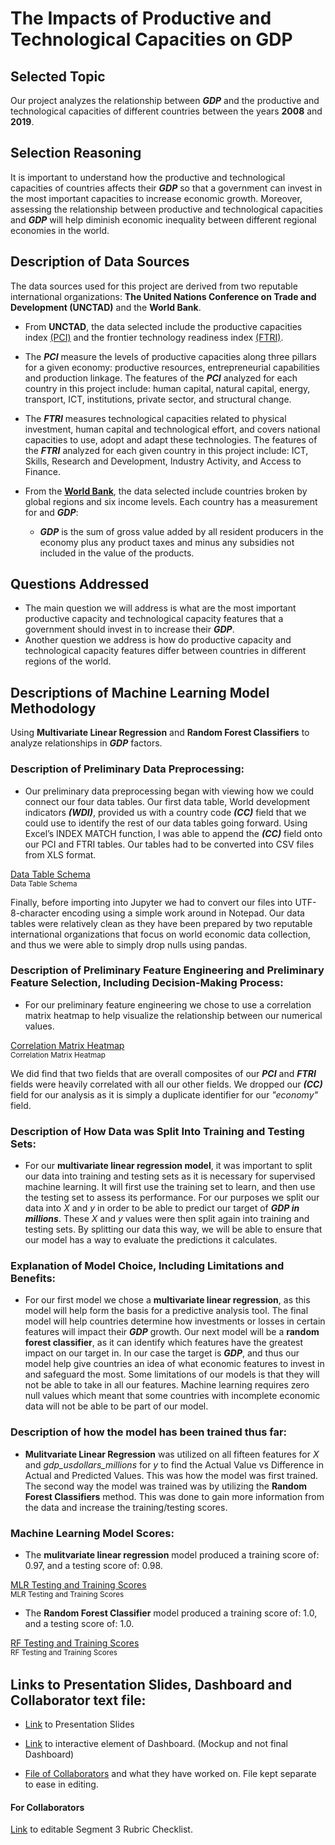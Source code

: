 # The Impacts of Productive and Technological Capacities on GDP

## Selected Topic

Our project analyzes the relationship between ***GDP*** and the productive and technological capacities of different countries between the years **2008** and **2019**.


## Selection Reasoning

It is important to understand how the productive and technological capacities of countries affects their ***GDP*** so that a government can invest in the most important capacities to increase economic growth. Moreover, assessing the relationship between productive and technological capacities and ***GDP*** will help diminish economic inequality between different regional economies in the world.

## Description of Data Sources

The data sources used for this project are derived from two reputable international organizations:
**The United Nations Conference on Trade and Development (UNCTAD)** and the **World Bank**.


- From **UNCTAD**, the data selected include the productive capacities index [(PCI)](/Data/Clean_Data/Productive_capacities_index,annual.csv) and the frontier technology readiness index [(FTRI)](/Data/Clean_Data/Frontier_technology_readiness_index,annual.csv).

- The ***PCI*** measure the levels of productive capacities along three pillars for a given economy: productive resources, entrepreneurial capabilities and production linkage. The features of the ***PCI*** analyzed for each country in this project include: human capital, natural capital, energy, transport, ICT, institutions, private sector, and structural change.

- The ***FTRI*** measures technological capacities related to physical investment, human capital and technological effort, and covers national capacities to use, adopt and adapt these technologies. The features of the ***FTRI*** analyzed for each given country in this project include: ICT, Skills, Research and Development, Industry Activity, and Access to Finance.

- From the **[World Bank](https://data.worldbank.org/indicator/NY.GDP.PCAP.CD?end=2021&name_desc=true&start=2021)**, the data selected include countries broken by global regions and six income levels. Each country has a measurement for and ***GDP***: <br>
    - ***GDP*** is the sum of gross value added by all resident producers in the economy plus any product taxes and minus any subsidies not included in the value of the products.


## Questions Addressed

- The main question we will address is what are the most important productive capacity and technological capacity features that a government should invest in to increase their ***GDP***.<br>
- Another question we address is how do productive capacity and technological capacity features differ between countries in different regions of the world.


## Descriptions of Machine Learning Model Methodology

Using **Multivariate Linear Regression** and **Random Forest Classifiers** to analyze relationships in ***GDP*** factors.

### Description of Preliminary Data Preprocessing:

  * Our preliminary data preprocessing began with viewing how we could connect our four data tables. Our first data table, World development indicators ***(WDI)***, provided us with a country code ***(CC)*** field that we could use to identify the rest of our data tables going forward. Using Excel’s INDEX MATCH function, I was able to append the ***(CC)*** field onto our PCI and FTRI tables. Our tables had to be converted into CSV files from XLS format.<br>

  [Data Table Schema](Resources/Images/Database_Schema.png)
  <br><sub>Data Table Schema</sub><br>

  Finally, before importing into Jupyter we had to convert our files into UTF-8-character encoding using a simple work around in Notepad. Our data tables were relatively clean as they have been prepared by two reputable international organizations that focus on world economic data collection, and thus we were able to simply drop nulls using pandas.


### Description of Preliminary Feature Engineering and Preliminary Feature Selection, Including Decision-Making Process:

  * For our preliminary feature engineering we chose to use a correlation matrix heatmap to help visualize the relationship between our numerical values.<br>

  [Correlation Matrix Heatmap](Resources/Images/Correlation_Matrix.png)
  <br><sub>Correlation Matrix Heatmap</sub><br>

  We did find that two fields that are overall composites of our ***PCI*** and ***FTRI*** fields were heavily correlated with all our other fields. We dropped our ***(CC)*** field for our analysis as it is simply a duplicate identifier for our *"economy"* field.
 

### Description of How Data was Split Into Training and Testing Sets:

  * For our **multivariate linear regression model**, it was important to split our data into training and testing sets as it is necessary for supervised machine learning. It will first use the training set to learn, and then use the testing set to assess its performance. For our purposes we split our data into *X* and *y* in order to be able to predict our target of ***GDP in millions***. These *X* and *y* values were then split again into training and testing sets. By splitting our data this way, we will be able to ensure that our model has a way to evaluate the predictions it calculates.


### Explanation of Model Choice, Including Limitations and Benefits:

  * For our first model we chose a **multivariate linear regression**, as this model will help form the basis for a predictive analysis tool. The final model will help countries determine how investments or losses in certain features will impact their ***GDP*** growth. Our next model will be a **random forest classifier**, as it can identify which features have the greatest impact on our target in. In our case the target is ***GDP***, and thus our model help give countries an idea of what economic features to invest in and safeguard the most. Some limitations of our models is that they will not be able to take in all our features. Machine learning requires zero null values which meant that some countries with incomplete economic data will not be able to be part of our model.


### Description of how the model has been trained thus far:

  * **Mulitvariate Linear Regression** was utilized on all fifteen features for *X* and *gdp_usdollars_millions* for *y* to find the Actual Value vs Difference in Actual and Predicted Values. This was how the model was first trained. The second way the model was trained was by utilizing the **Random Forest Classifiers** method. This was done to gain more information from the data and increase the training/testing scores.


### Machine Learning Model Scores:

  * The **mulitvariate linear regression** model produced a training score of: 0.97, and a testing score of: 0.98.

  [MLR Testing and Training Scores](Resources/Images/MLR-Model1_TestTraining_Scores.png)
  <br><sub>MLR Testing and Training Scores</sub><br>

  * The **Random Forest Classifier** model produced a training score of: 1.0, and a testing score of: 1.0.

  [RF Testing and Training Scores](Resources/Images/Random_Forest_TrainingTesting_Scores.png)
  <br><sub>RF Testing and Training Scores<sub><br>


## Links to Presentation Slides, Dashboard and Collaborator text file:

 - [Link](https://docs.google.com/presentation/d/1Jcp-525SAy1fqANWJpyrW5gBkoJuHJ20XVnxLsWbyDU/edit?usp=sharing) to Presentation Slides

 - [Link](https://public.tableau.com/views/CountriesGDPinrelationtoProductivityandTechnicalCapac[…]e=en-US&publish=yes&:display_count=n&:origin=viz_share_link) to interactive element of Dashboard. (Mockup and not final Dashboard)

 - [File of Collaborators](Resources/Collaborators.txt) and what they have worked on. File kept separate to ease in editing.


#### For Collaborators

[Link](https://docs.google.com/document/d/1Vm8NXSvze7SAoavksqqIHmA6JsNCXIDlXo6HZoT_XlA/edit?usp=sharing) to editable Segment 3 Rubric Checklist.

